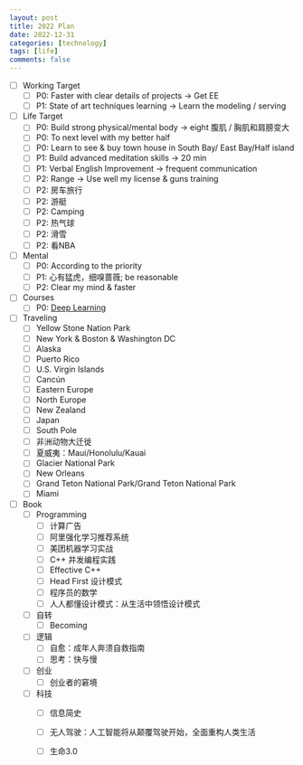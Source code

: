 ```yaml
---
layout: post
title: 2022 Plan
date: 2022-12-31
categories: [technology]
tags: [life]
comments: false
---
```




- [ ] Working Target
	- [ ] P0: Faster with clear details of projects -> Get EE
	- [ ] P1: State of art techniques learning -> Learn the modeling / serving
- [ ] Life Target
	- [ ] P0: Build strong physical/mental body -> eight 腹肌 / 胸肌和肩膀变大
	- [ ] P0: To next level with my better half 
	- [ ] P0: Learn to see & buy town house in South Bay/ East Bay/Half island 
	- [ ] P1: Build advanced meditation skills -> 20 min   
	- [ ] P1: Verbal English Improvement -> frequent communication
	- [ ] P2: Range -> Use well my license & guns training
	- [ ] P2: 房车旅行
	- [ ] P2: 游艇
	- [ ] P2: Camping
	- [ ] P2: 热气球
	- [ ] P2: 滑雪
	- [ ] P2: 看NBA
- [ ] Mental
	- [ ] P0: According to the priority
	- [ ] P1: 心有猛虎，细嗅蔷薇; be reasonable
	- [ ] P2: Clear my mind & faster  
- [ ] Courses
	- [ ] P0: [Deep Learning](https://github.com/d2l-ai/d2l-zh)  
- [ ] Traveling
	- [ ] Yellow Stone Nation Park 
	- [ ] New York & Boston & Washington DC
	- [ ] Alaska
	- [ ] Puerto Rico
	- [ ] U.S. Virgin Islands
	- [ ] Cancún
	- [ ] Eastern Europe
	- [ ] North Europe
	- [ ] New Zealand
	- [ ] Japan
	- [ ] South Pole
	- [ ] 非洲动物大迁徙
	- [ ] 夏威夷：Maui/Honolulu/Kauai
	- [ ] Glacier National Park
	- [ ] New Orleans
	- [ ] Grand Teton National Park/Grand Teton National Park
	- [ ] Miami 
- [ ] Book
	- [ ] Programming
		- [ ] 计算广告
		- [ ] 阿里强化学习推荐系统
		- [ ] 美团机器学习实战
		- [ ] C++ 并发编程实践
		- [ ] Effective C++
		- [ ] Head First 设计模式
		- [ ] 程序员的数学
		- [ ] 人人都懂设计模式：从生活中领悟设计模式  
	- [ ] 自转
		- [ ] Becoming
	- [ ] 逻辑
		- [ ] 自愈：成年人奔溃自救指南
		- [ ] 思考：快与慢  
	- [ ] 创业
		- [ ] 创业者的窘境    
	- [ ] 科技
		- [ ] 信息简史
		- [ ] 无人驾驶：人工智能将从颠覆驾驶开始，全面重构人类生活
		- [ ] 生命3.0


